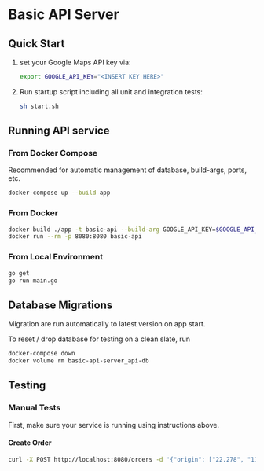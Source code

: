 # Basic API Server

## Quick Start

1. set your Google Maps API key via:

    ```bash
    export GOOGLE_API_KEY="<INSERT KEY HERE>"
    ```

2. Run startup script including all unit and integration tests:

    ```bash
    sh start.sh
    ```

## Running API service

### From Docker Compose

Recommended for automatic management of database, build-args, ports, etc.

```bash
docker-compose up --build app
```

### From Docker

```bash
docker build ./app -t basic-api --build-arg GOOGLE_API_KEY=$GOOGLE_API_KEY --build-arg PORT=8080
docker run --rm -p 8080:8080 basic-api
```

### From Local Environment

```bash
go get
go run main.go
```

## Database Migrations

Migration are run automatically to latest version on app start.

To reset / drop database for testing on a clean slate, run

```bash
docker-compose down
docker volume rm basic-api-server_api-db
```

## Testing

### Manual Tests

First, make sure your service is running using instructions above.

#### Create Order

```bash
curl -X POST http://localhost:8080/orders -d '{"origin": ["22.278", "114.185"], "destination": ["22.31", "114.216"]}'
```
